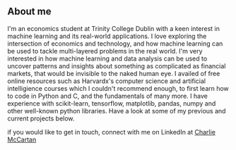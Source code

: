 ## About me
I'm an economics student at Trinity College Dublin with a keen interest in machine learning and its real-world applications. I love exploring the intersection of economics and technology, and how machine learning can be used to tackle multi-layered problems in the real world. I'm very interested in how machine learning and data analysis can be used to uncover patterns and insights about something as complicated as financial markets, that would be invisible to the naked human eye.
I availed of free online resources such as Harvardx's computer science and artificial intelligience courses which I couldn't recommend enough, to first learn how to code in Python and C, and the fundamentals of many more. I have experience with scikit-learn, tensorflow, matplotlib, pandas, numpy and other well-known python libraries. 
Have a look at some of my previous and current projects below.

if you would like to get in touch, connect with me on LinkedIn at [Charlie McCartan](https://www.linkedin.com/in/charlie-mccartan-6a596226b/)

<!---
charliemccartan1/charliemccartan1 is a ✨ special ✨ repository because its `README.md` (this file) appears on your GitHub profile.
You can click the Preview link to take a look at your changes.
--->

